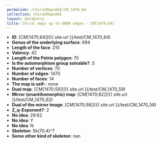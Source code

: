 ```yaml
--- 
 permalink: /chiralMaps6kE/CM_1470_64 
 collection: chiralMaps6kE
 layout: dataEntry
 title: Chiral maps up to 6000 edges - CM[1470;64]
---
```


- **ID**: [CM[1470;64]]({{ site.url }}/test/CM_1470_64)
- **Genus of the underlying surface**: 694
- **Length of the face**: 210
- **Valency**: 42
- **Length of the Petrie polygon**: 70
- **Is the automorphism group solvable?**: S
- **Number of vertices**: 70
- **Number of edges**: 1470
- **Number of faces**: 14
- **The map is self-**: none
- **Dual map**: [CM[1470;59]]({{ site.url }}/test/CM_1470_59)
- **Mirror (enantihomorphic) map**: [CM[1470;62]]({{ site.url }}/test/CM_1470_62)
- **Dual of the mirror image**: [CM[1470;58]]({{ site.url }}/test/CM_1470_58)
- **Z_q-Exponent?**: 2
- **No idea**:  29:62
- **No idea**: Y
- **No idea**: N
- **Skeleton**: Sk(70;4)^7
- **Some other kind of skeleton**: nan
